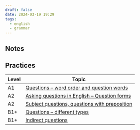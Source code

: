 ```yaml
---
draft: false
date: 2024-03-19 19:29
tags:
  - english
  - grammar
---
```



## Notes



## Practices

| Level | Topic                                                                                                                                |
| ----- | ------------------------------------------------------------------------------------------------------------------------------------ |
| A1    | [Questions – word order and question words](https://test-english.com/grammar-points/a1/questions/)                                   |
| A2    | [Asking questions in English – Question forms](https://test-english.com/grammar-points/a2/asking-questions-in-english/)              |
| A2    | [Subject questions, questions with preposition](https://test-english.com/grammar-points/a2/subject-questions-questions-preposition/) |
| B1+   | [Questions – different types](https://test-english.com/grammar-points/b1-b2/questions-different-types/)                              |
| B1+   | [Indirect questions](https://test-english.com/grammar-points/b1-b2/indirect-questions/)                                              |